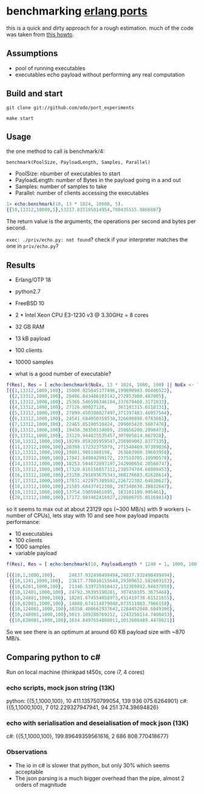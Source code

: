 # benchmarking [erlang ports](http://erlang.org/doc/reference_manual/ports.html)

this is a quick and dirty approach for a rough estimation.
much of the code was taken from [this howto](https://github.com/pkazmier/erlang-port-howto).

## Assumptions
* pool of running executables
* executables echo payload without performing any real computation

## Build and start

`git clone git://github.com/odo/port_experiments`

`make start`

## Usage

the one method to call is benchmark/4:

`benchmark(PoolSize, PayloadLength, Samples, Parallel)`

- PoolSize: nbumber of executables to start
- PayloadLength: number of Bytes in the payload going in a and out
- Samples: number of samples to take
- Parallel: number of clients accessing the executables

```erlang
1> echo:benchmark(10, 13 * 1024, 10000, 5).
{{10,13312,10000,5},53217.815195814954,708435555.8866887}
```

The return value is the arguments, the operations per second and bytes per second.

`exec: ./priv/echo.py: not found`?
check if your interpreter matches the one in `priv/echo.py`?

## Results

- Erlang/OTP 18
- python2.7
- FreeBSD 10
- 2 * Intel Xeon CPU E3-1230 v3 @ 3.30GHz = 8 cores
- 32 GB RAM

- 13 kB payload
- 100 clients
- 10000 samples
- what is a good number of executable?

```erlang
f(Res), Res = [ echo:benchmark(NoEx, 13 * 1024, 1000, 100) || NoEx <- lists:seq(1, 20)].
[{{1,13312,1000,100}, 15000.825045377496,199690983.00406522},
 {{2,13312,1000,100}, 20496.843486103142,272853980.487005},
 {{3,13312,1000,100}, 25366.546598346104,337679468.3171833},
 {{4,13312,1000,100}, 27126.00027126,    361101315.6110131},
 {{5,13312,1000,100}, 27899.450380827497,371397483.46957564},
 {{6,13312,1000,100}, 24541.684050359538,326698898.0783861},
 {{7,13312,1000,100}, 22465.85190510424, 299065420.5607476},
 {{8,13312,1000,100}, 19430.30350134069, 258656200.2098473},
 {{9,13312,1000,100}, 23129.944025535457,307905814.867928},
 {{10,13312,1000,100},19299.058205959547,256909062.8377335},
 {{11,13312,1000,100},20398.17232375979, 271540469.97389036},
 {{12,13312,1000,100},19801.9801980198,  263603960.39603958},
 {{13,13312,1000,100},17841.84984299172, 237510705.10990578},
 {{14,13312,1000,100},18253.504672897197,242990654.20560747},
 {{15,13312,1000,100},17320.816156857312,230574704.68008453},
 {{16,13312,1000,100},23150.291693675343,308176683.02620614},
 {{17,13312,1000,100},17031.422975389592,226722302.64838627},
 {{18,13312,1000,100},21585.68437412308, 287348630.38832647},
 {{19,13312,1000,100},13754.59059461095, 183101109.995461},
 {{20,13312,1000,100},17172.983462416927,228606755.85169414}]
```

so it seems to max out at about 23129 ops (~300 MB/s) with 9 workers (~ number of CPUs), lets stay with 10 and see how payload impacts performance:

- 10 executables
- 100 clients
- 1000 samples
- variable payload

```erlang
f(Res), Res = [ echo:benchmark(10, PayloadLength * 1240 + 1, 1000, 100) || PayloadLength <- [0, 1, 5, 10, 20, 50, 100, 200, 500]].

[{{10,1,1000,100},     24837.932490499494,24837.932490499494},
 {{10,1241,1000,100},  23617.770010155644,29309652.582603153},
 {{10,6201,1000,100},  21346.539725910432,132369892.84037058},
 {{10,12401,1000,100}, 24792.36395190281, 307450105.3675468},
 {{10,24801,1000,100}, 18201.674554058973,451419730.61521655},
 {{10,62001,1000,100}, 14088.674114879048,873511883.7966158},
 {{10,124001,1000,100},10358.400662937642,1284452040.6049306},
 {{10,248001,1000,100},5013.109280769212, 1243256114.7400453},
 {{10,620001,1000,100},1634.8497654808011,1013608489.4478621}]
 ```

 So we see there is an optimum at around 60 KB payload size with ~870 MB/s.


## Comparing python to c#
Run on local machine (thinkpad t450s, core i7, 4 cores)


### echo scripts, mock json string (13K)
python:   {{5,1,1000,100},  10 411.135750799054, 139 936 075.6264901}
c#:       {{5,1,1000,100},   7 012.229327947941,  94 251 374.39694826}

### echo with serialisation and deseialisation of mock json (13K)
c#:       {{5,1,1000,100},     199.89649359561616, 2 686 808.770418677}

### Observations
* The io in c# is slower that python, but only 30% which seems acceptable
* The json parsing is a much bigger overhead than the pipe, almost 2 orders of magnitude
